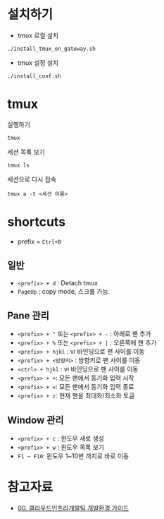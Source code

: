 # 설치하기

* tmux 로컬 설치
```
./install_tmux_on_gateway.sh
```

* tmux 설정 설치
```
./install_conf.sh
```

# tmux

실행하기

```
tmux
```

세션 목록 보기

```
tmux ls
```

세션으로 다시 접속

```
tmux a -t <세션 이름>
```

# shortcuts

* prefix = `Ctrl+B`

## 일반

* `<prefix> + d` : Detach tmux
* `PageUp` : copy mode, 스크롤 가능.

## Pane 관리

* `<prefix> + "` 또는 `<prefix> + -` : 아래로 팬 추가
* `<prefix> + %` 또는 `<prefix> + |` : 오른쪽에 팬 추가
* `<prefix> + hjkl` : vi 바인딩으로 팬 사이를 이동
* `<prefix> + <방향키>` : 방향키로 팬 사이를 이동
* `<ctrl> + hjkl` : vi 바인딩으로 팬 사이를 이동
* `<prefix> + +`: 모든 팬에서 동기화 입력 시작
* `<prefix> + =`: 모든 팬에서 동기화 입력 종료
* `<prefix> + z`: 현재 팬을 최대화/최소화 토글

## Window 관리

* `<prefix> + c` : 윈도우 새로 생성
* `<prefix> + w` : 윈도우 목록 보기
* `F1 ~ F10`: 윈도우 1~10번 까지로 바로 이동

# 참고자료

* [00. 클라우드인프라개발팀 개발환경 가이드](http://wiki.nhnent.com/pages/viewpage.action?pageId=265229488)

